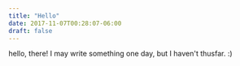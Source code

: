 ```yaml
---
title: "Hello"
date: 2017-11-07T00:28:07-06:00
draft: false
---
```


hello, there! I may write something one day, but I haven't thusfar. :)